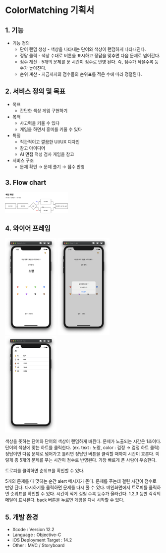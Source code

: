 # ColorMatching 기획서
   
## 1. 기능   
* 기능 정의   
   * 단어 랜덤 생성 - 색상을 나타내는 단어와 색상이 랜덤하게 나타내진다.    
   * 정답 클릭 - 색상 수대로 버튼을 표시하고 정답을 맞추면 다음 문제로 넘어간다.   
   * 점수 계산 - 5개의 문제를 푼 시간이 점수로 반영 된다. 즉, 점수가 적을수록 등수가 높아진다.   
   * 순위 계산 - 지금까지의 점수들의 순위표를 적은 수에 따라 정렬된다.   
   
## 2. 서비스 정의 및 목표   
* 목표    
   * 간단한 색상 게임 구현하기   
* 목적   
   * 사고력을 키울 수 있다    
   * 게임을 하면서 흥미를 키울 수 있다    
* 특징   
   * 직관적이고 깔끔한 UI/UX 디자인  
   * 참고 아이디어   
   * AI 면접 적성 검사 게임을 참고   
* 서비스 구조   
   * 문제 확인 → 문제 풀기 → 점수 반영   
    
## 3. Flow chart  
<img src="./img/flowchart.png" width="40%" height="30%" title="플로우차트"></img>
 
## 4. 와이어 프레임   
<img src="./img/main.png" width="33%" height="30%" title="main"></img>
<img src="./img/score.png" width="33%" height="30%" title="score"></img>
<img src="./img/top.png" width="33%" height="30%" title="top"></img>
 
색상을 뜻하는 단어와 단어의 색상이 랜덤하게 바뀐다.
문제가 노출되는 시간은 1초이다.
단어의 색상에 맞는 하트를 클릭한다.
(ex. text : 노랑, color : 검정 → 검정 하트 클릭)
정답이면 다음 문제로 넘어가고 틀리면 정답인 버튼을 클릭할 때까지 시간이 흐른다.
이렇게 총 5개의 문제를 푸는 시간이 점수로 반영된다.
가장 빠르게 푼 사람이 우승한다.
 
트로피를 클릭하면 순위표를 확인할 수 있다.
 

5개의 문제를 다 맞히는 순간 alert 메시지가 뜬다.
문제를 푸는데 걸린 시간이 점수로 반영 된다.
다시하기를 클릭하면 문제를 다시 풀 수 있다.
메인화면에서 트로피를 클릭하면 순위표를 확인할 수 있다.
시간이 적게 걸릴 수록 등수가 올라간다.
1,2,3 등만 각각의 메달이 표시된다.
back 버튼을 누르면 게임을 다시 시작할 수 있다.
    
## 5. 개발 환경    
* Xcode : Version 12.2
* Language : Objective-C
* iOS Deployment Target : 14.2
* Other : MVC / Storyboard


